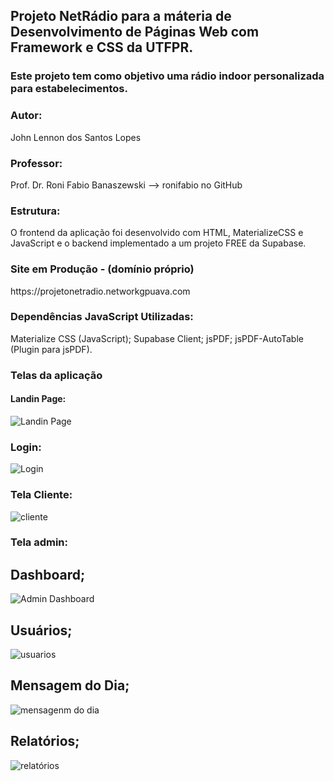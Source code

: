 <h2> Projeto NetRádio para a máteria de Desenvolvimento de Páginas Web com Framework e CSS da UTFPR. </h2>
<h3>Este projeto tem como objetivo uma rádio indoor personalizada para estabelecimentos.</h3>

<h3>Autor:</h3> 
John Lennon dos Santos Lopes

<h3>Professor:</h3> 
Prof. Dr. Roni Fabio Banaszewski --> ronifabio no GitHub

<h3>Estrutura:</h3>
O frontend da aplicação foi desenvolvido com HTML, MaterializeCSS e JavaScript e o backend implementado a um projeto FREE da Supabase.


<h3>Site em Produção - (domínio próprio)</h3> 
https://projetonetradio.networkgpuava.com


<h3>Dependências JavaScript Utilizadas:</h3> 
Materialize CSS (JavaScript);
Supabase Client;
jsPDF;
jsPDF-AutoTable (Plugin para jsPDF).


<h3>Telas da aplicação </h3>

<h4>Landin Page:</h4>

![Landin Page](https://github.com/user-attachments/assets/0a6ae5c6-fa7b-4662-939e-c0f3e7aacba7)

<h3>Login:</h3>

![Login](https://github.com/user-attachments/assets/912da25e-2c4b-4340-9f2e-c88f05c980eb)

<h3>Tela Cliente:</h3>

![cliente](https://github.com/user-attachments/assets/5f0ca00e-8e49-43c2-bc6e-2166d37732d8)

<h3>Tela admin:</h3>

<h2>Dashboard;</h2>

![Admin Dashboard](https://github.com/user-attachments/assets/5521ddce-6253-4aea-b461-4162f2ca4483)

<h2>Usuários;</h2>

![usuarios](https://github.com/user-attachments/assets/5cda77a7-b5c7-4c70-b4e9-a73c895a31f8)

<h2>Mensagem do Dia;</h2>

![mensagenm do dia](https://github.com/user-attachments/assets/1884f460-8234-4903-ad7e-b3ae7062db05)

<h2>Relatórios;</h2>

![relatórios](https://github.com/user-attachments/assets/47593cf0-ae23-415b-86b2-1ffd4417f9a9)






